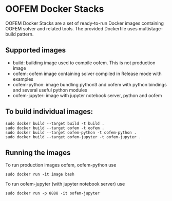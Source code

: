 # OOFEM Docker Stacks

OOFEM Docker Stacks are a set of ready-to-run Docker images containing OOFEM solver and related tools. The provided Dockerfile uses multistage-build pattern.

## Supported images
-  build: building image used to compile oofem. This is not production image
-  oofem: oofem image containing solver compiled in Release mode with examples
-  oofem-python: image bundling python3 and oofem with python bindings and several useful python modules
-  oofem-jupyter: image with jupyter notebook server, python and oofem

## To build individual images:
```
sudo docker build --target build -t build .
sudo docker build --target oofem -t oofem .
sudo docker build --target oofem-python -t oofem-python .
sudo docker build --target oofem-jupyter -t oofem-jupyter .
```

## Running the images
To run production images oofem, oofem-python use
```
sudo docker run -it image bash
```

To run oofem-jupyter (with jupyter notebook server) use
```
sudo docker run -p 8888 -it oofem-jupyter
```

